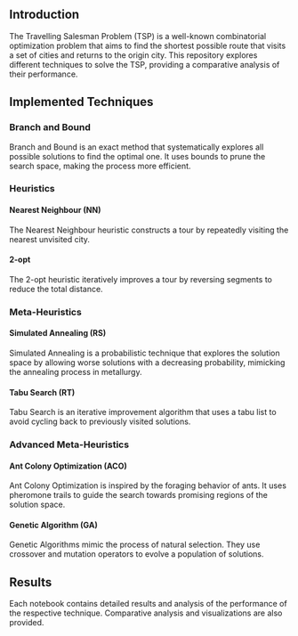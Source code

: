 ## Introduction

The Travelling Salesman Problem (TSP) is a well-known combinatorial optimization problem that aims to find the shortest possible route that visits a set of cities and returns to the origin city. This repository explores different techniques to solve the TSP, providing a comparative analysis of their performance.

## Implemented Techniques

### Branch and Bound
Branch and Bound is an exact method that systematically explores all possible solutions to find the optimal one. It uses bounds to prune the search space, making the process more efficient.

### Heuristics

#### Nearest Neighbour (NN)
The Nearest Neighbour heuristic constructs a tour by repeatedly visiting the nearest unvisited city.

#### 2-opt
The 2-opt heuristic iteratively improves a tour by reversing segments to reduce the total distance.

### Meta-Heuristics

#### Simulated Annealing (RS)
Simulated Annealing is a probabilistic technique that explores the solution space by allowing worse solutions with a decreasing probability, mimicking the annealing process in metallurgy.

#### Tabu Search (RT)
Tabu Search is an iterative improvement algorithm that uses a tabu list to avoid cycling back to previously visited solutions.

### Advanced Meta-Heuristics

#### Ant Colony Optimization (ACO)
Ant Colony Optimization is inspired by the foraging behavior of ants. It uses pheromone trails to guide the search towards promising regions of the solution space.

#### Genetic Algorithm (GA)
Genetic Algorithms mimic the process of natural selection. They use crossover and mutation operators to evolve a population of solutions.

## Results

Each notebook contains detailed results and analysis of the performance of the respective technique. Comparative analysis and visualizations are also provided.

